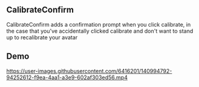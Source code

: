 ## CalibrateConfirm
CalibrateConfirm adds a confirmation prompt when you click calibrate, in the case that you've accidentally clicked calibrate and don't want to stand up to recalibrate your avatar

## Demo
https://user-images.githubusercontent.com/6416201/140994792-94252612-f9ea-4aa1-a3e9-602af303ed56.mp4
